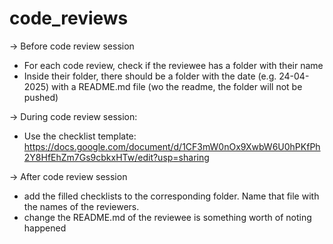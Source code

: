 # code_reviews

-> Before code review session
* For each code review, check if the reviewee has a folder with their name
* Inside their folder, there should be a folder with the date (e.g. 24-04-2025) with a README.md file (wo the readme, the folder will not be pushed)

-> During code review session:
* Use the checklist template: https://docs.google.com/document/d/1CF3mW0nOx9XwbW6U0hPKfPh2Y8HfEhZm7Gs9cbkxHTw/edit?usp=sharing

-> After code review session
* add the filled checklists to the corresponding folder. Name that file with the names of the reviewers.
* change the README.md of the reviewee is something worth of noting happened 
 
